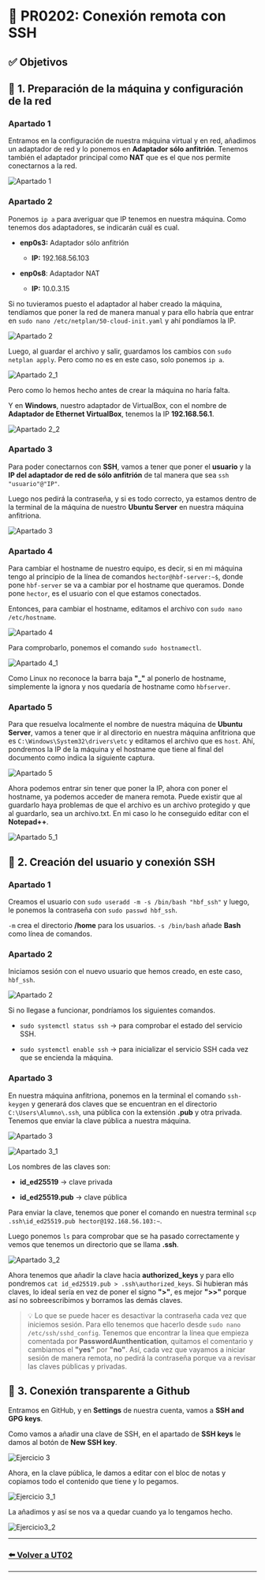 # 📄 PR0202: Conexión remota con SSH

## ✅ Objetivos


## 📌 1. Preparación de la máquina y configuración de la red

### Apartado 1
Entramos en la configuración de nuestra máquina virtual y en red, añadimos un adaptador de red y lo ponemos en **Adaptador sólo anfitrión**. Tenemos también el adaptador principal como **NAT** que es el que nos permite conectarnos a la red.

![Apartado 1](Imagenes/ej1A1.png)

### Apartado 2
Ponemos `ip a` para averiguar que IP tenemos en nuestra máquina. Como tenemos dos adaptadores, se indicarán cuál es cual.  
- **enp0s3:** Adaptador sólo anfitrión
    - **IP:** 192.168.56.103

- **enp0s8**: Adaptador NAT
    - **IP:** 10.0.3.15

Si no tuvieramos puesto el adaptador al haber creado la máquina, tendíamos que poner la red de manera manual y para ello habría que entrar en `sudo nano /etc/netplan/50-cloud-init.yaml` y ahí pondíamos la IP.

![Apartado 2](Imagenes/ej1A2.png)


Luego, al guardar el archivo y salir, guardamos los cambios con `sudo netplan apply`. Pero como no es en este caso, solo ponemos `ip a`.

![Apartado 2_1](Imagenes/ej1A2_1.png)

Pero como lo hemos hecho antes de crear la máquina no haría falta.  

Y en **Windows**, nuestro adaptador de VirtualBox, con el nombre de **Adaptador de Ethernet VirtualBox**, tenemos la IP **192.168.56.1**.

![Apartado 2_2](Imagenes/ej1A2_2.png)

### Apartado 3
Para poder conectarnos con **SSH**, vamos a tener que poner el **usuario** y la **IP del adaptador de red de sólo anfitrión** de tal manera que sea `ssh "usuario"@"IP"`.  

Luego nos pedirá la contraseña, y si es todo correcto, ya estamos dentro de la terminal de la máquina de nuestro **Ubuntu Server** en nuestra máquina anfitriona.

![Apartado 3](Imagenes/ej1A3.png)

### Apartado 4
Para cambiar el hostname de nuestro equipo, es decir, si en mi máquina tengo al principio de la línea de comandos `hector@hbf-server:~$`, donde pone `hbf-server` se va a cambiar por el hostname que queramos. Donde pone `hector`, es el usuario con el que estamos conectados.  

Entonces, para cambiar el hostname, editamos el archivo con `sudo nano /etc/hostname`.

![Apartado 4](Imagenes/ej1A4.png)

Para comprobarlo, ponemos el comando `sudo hostnamectl`.

![Apartado 4_1](Imagenes/ej1A4_1.png)

Como Linux no reconoce la barra baja **"_"** al ponerlo de hostname, simplemente la ignora y nos quedaría de hostname como `hbfserver`.

### Apartado 5
Para que resuelva localmente el nombre de nuestra máquina de **Ubuntu Server**, vamos a tener que ir al directorio en nuestra máquina anfitriona que es `C:\Windows\System32\drivers\etc` y editamos el archivo que es `host`. Ahí, pondremos la IP de la máquina y el hostname que tiene al final del documento como indica la siguiente captura.

![Apartado 5](Imagenes/ej1A5.png)

Ahora podemos entrar sin tener que poner la IP, ahora con poner el hostname, ya podemos acceder de manera remota. Puede existir que al guardarlo haya problemas de que el archivo es un archivo protegido y que al guardarlo, sea un archivo.txt. En mi caso lo he conseguido editar con el **Notepad++**.

![Apartado 5_1](Imagenes/ej1A5_1.png)

## 📌 2. Creación del usuario y conexión SSH

### Apartado 1
Creamos el usuario con `sudo useradd -m -s /bin/bash "hbf_ssh"` y luego, le ponemos la contraseña con `sudo passwd hbf_ssh`.  

`-m` crea el directorio **/home** para los usuarios. `-s /bin/bash` añade **Bash** como línea de comandos.

### Apartado 2
Iniciamos sesión con el nuevo usuario que hemos creado, en este caso, `hbf_ssh`.

![Apartado 2](Imagenes/ej2A2.png)

Si no llegase a funcionar, pondríamos los siguientes comandos.
- `sudo systemctl status ssh` → para comprobar el estado del servicio SSH.

- `sudo systemctl enable ssh` → para inicializar el servicio SSH cada vez que se encienda la máquina.

### Apartado 3
En nuestra máquina anfitriona, ponemos en la terminal el comando `ssh-keygen` y generará dos claves que se encuentran en el directorio `C:\Users\Alumno\.ssh`, una pública con la extensión **.pub** y otra privada. Tenemos que enviar la clave pública a nuestra máquina.

![Apartado 3](Imagenes/ej2A3.png)


![Apartado 3_1](Imagenes/ej2A3_1.png)

Los nombres de las claves son:
- **id_ed25519** → clave privada

- **id_ed25519.pub** → clave pública

Para enviar la clave, tenemos que poner el comando en nuestra terminal `scp .ssh\id_ed25519.pub hector@192.168.56.103:~`.

Luego ponemos `ls` para comprobar que se ha pasado correctamente y vemos que tenemos un directorio que se llama **.ssh**.

![Apartado 3_2](Imagenes/ej2A3_2.png)

Ahora tenemos que añadir la clave hacia **authorized_keys** y para ello pondremos `cat id_ed25519.pub > .ssh\authorized_keys`. Si hubieran más claves, lo ideal sería en vez de poner el signo **">"**, es mejor **">>"** porque así no sobreescribimos y borramos las demás claves.

> 💡 Lo que se puede hacer es desactivar la contraseña cada vez que iniciemos sesión. Para ello tenemos que hacerlo desde `sudo nano /etc/ssh/sshd_config`. Tenemos que encontrar la línea que empieza comentada por **PasswordAunthentication**, quitamos el comentario y cambiamos el **"yes"** por **"no"**. Así, cada vez que vayamos a iniciar sesión de manera remota, no pedirá la contraseña porque va a revisar las claves públicas y privadas.

## 📌 3. Conexión transparente a Github
Entramos en GitHub, y en **Settings** de nuestra cuenta, vamos a **SSH and GPG keys**.

Como vamos a añadir una clave de SSH, en el apartado de **SSH keys** le damos al botón de **New SSH key**.

![Ejercicio 3](Imagenes/ej3.png)

Ahora, en la clave pública, le damos a editar con el bloc de notas y copiamos todo el contenido que tiene y lo pegamos.

![Ejercicio 3_1](Imagenes/ej3_1.png)

La añadimos y así se nos va a quedar cuando ya lo tengamos hecho.

![Ejercicio3_2](Imagenes/ej3_2.png)

---
### [⬅️ Volver a UT02](../index.md)
---
